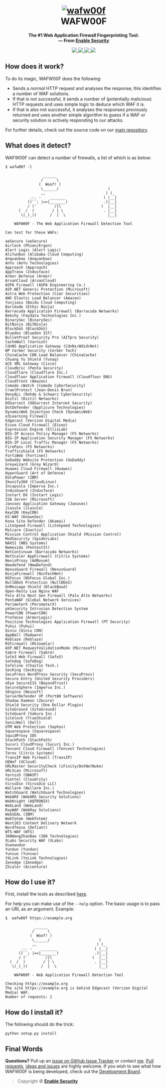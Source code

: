 <h1 align="center">
  <a href="https://github.com/enablesecurity/wafw00f"><img src="https://i.imgur.com/uAgp49o.png" alt="wafw00f"/></a>
  <br>
  WAFW00F
</h1>
<p align="center">
  <b>The #1 Web Application Firewall Fingerprinting Tool.</b>
  <br>
  <b>&mdash; From <a href="https://enablesecurity.com">Enable Security</a></b>
</p>
<p align="center">
  <a href="https://docs.python.org/3/download.html">
    <img src="https://img.shields.io/badge/Python-3.x/2.x-green.svg">
  </a>
  <a href="https://github.com/EnableSecurity/wafw00f/releases">
    <img src="https://img.shields.io/badge/Version-v1.0.0%20(stable)-blue.svg">
  </a>
  <a href="https://github.com/EnableSecurity/wafw00f/blob/master/LICENSE">
    <img src="https://img.shields.io/badge/License-BSD%203%20Clause-orange.svg">
  </a> 
  <a href="https://travis-ci.org/EnableSecurity/wafw00f">
    <img src="https://img.shields.io/badge/Build-Passing-brightgreen.svg?logo=travis">
  </a>
</p>

## How does it work?
To do its magic, WAFW00F does the following:

- Sends a _normal_ HTTP request and analyses the response; this identifies a
  number of WAF solutions.
- If that is not successful, it sends a number of (potentially malicious) HTTP
  requests and uses simple logic to deduce which WAF it is.
- If that is also not successful, it analyses the responses previously
  returned and uses another simple algorithm to guess if a WAF or security
  solution is actively responding to our attacks.

For further details, check out the source code on our [main repository](https://github.com/EnableSecurity/wafw00f).

## What does it detect?
WAFW00F can detect a number of firewalls, a list of which is as below:

```
$ wafw00f -l

                 ______
                /      \
               (  Woof! )
                \______/                      )
                ,,                           ) (_
           .-. -    _______                 ( |__|
          ()``; |==|_______)                .)|__|
          / ('        /|\                  (  |__|
      (  /  )        / | \                  . |__|
       \(_)_))      /  |  \                   |__|

    WAFW00F - The Web Application Firewall Detection Tool

Can test for these WAFs:

aeSecure (aeSecure)
Airlock (Phion/Ergon)
Alert Logic (Alert Logic)
AliYunDun (Alibaba Cloud Computing)
Anquanbao (Anquanbao)
AnYu (AnYu Technologies)
Approach (Approach)
AppTrana (Indusface)
Armor Defense (Armor)
ArvanCloud (ArvanCloud)
ASPA Firewall (ASPA Engineering Co.)
ASP.NET Generic Protection (Microsoft)
Astra Web Protection (Czar Securities)
AWS Elastic Load Balancer (Amazon)
Yunjiasu (Baidu Cloud Computing)
Barikode (Ethic Ninja)
Barracuda Application Firewall (Barracuda Networks)
Bekchy (Faydata Technologies Inc.)
BinarySec (BinarySec)
BitNinja (BitNinja)
BlockDoS (BlockDoS)
Bluedon (Bluedon IST)
BulletProof Security Pro (AITpro Security)
CacheWall (Varnish)
CdnNS Application Gateway (CdnNs/WdidcNet)
WP Cerber Security (Cerber Tech)
ChinaCache CDN Load Balancer (ChinaCache)
Chuang Yu Shield (Yunaq)
ACE XML Gateway (Cisco)
Cloudbric (Penta Security)
Cloudflare (Cloudflare Inc.)
Cloudfloor Application Firewall (Cloudfloor DNS)
Cloudfront (Amazon)
Comodo cWatch (Comodo CyberSecurity)
CrawlProtect (Jean-Denis Brun)
DenyALL (Rohde & Schwarz CyberSecurity)
Distil (Distil Networks)
DOSarrest (DOSarrest Internet Security)
DotDefender (Applicure Technologies)
DynamicWeb Injection Check (DynamicWeb)
e3Learning Firewall
Edgecast (Verizon Digital Media)
Eisoo Cloud Firewall (Eisoo)
Expression Engine (EllisLab)
BIG-IP Access Policy Manager (F5 Networks)
BIG-IP Application Security Manager (F5 Networks)
BIG-IP Local Traffic Manager (F5 Networks)
FirePass (F5 Networks)
Trafficshield (F5 Networks)
FortiWeb (Fortinet)
GoDaddy Website Protection (GoDaddy)
Greywizard (Grey Wizard)
Huawei Cloud Firewall (Huawei)
HyperGuard (Art of Defense)
DataPower (IBM)
Imunify360 (CloudLinux)
Incapsula (Imperva Inc.)
IndusGuard (Indusface)
Instart DX (Instart Logic)
ISA Server (Microsoft)
Janusec Application Gateway (Janusec)
Jiasule (Jiasule)
KeyCDN (KeyCDN)
KS-WAF (KnownSec)
Kona Site Defender (Akamai)
LiteSpeed Firewall (LiteSpeed Technologies)
Malcare (Inactiv)
Mission Control Application Shield (Mission Control)
ModSecurity (SpiderLabs)
NAXSI (NBS Systems)
Nemesida (PentestIt)
NetContinuum (Barracuda Networks)
NetScaler AppFirewall (Citrix Systems)
NevisProxy (AdNovum)
Newdefend (NewDefend)
NexusGuard Firewall (NexusGuard)
NinjaFirewall (NinTechNet)
NSFocus (NSFocus Global Inc.)
NullDDoS Protection (NullDDoS)
OnMessage Shield (BlackBaud)
Open-Resty Lua Nginx WAF
Palo Alto Next Gen Firewall (Palo Alto Networks)
PentaWAF (Global Network Services)
PerimeterX (PerimeterX)
pkSecurity Intrusion Detection System
PowerCDN (PowerCDN)
Profense (ArmorLogic)
Positive Technologies Application Firewall (PT Security)
Puhui (Puhui)
Qiniu (Qiniu CDN)
AppWall (Radware)
Reblaze (Reblaze)
RSFirewall (RSJoomla!)
ASP.NET RequestValidationMode (Microsoft)
Sabre Firewall (Sabre)
Safe3 Web Firewall (Safe3)
Safedog (SafeDog)
Safeline (Chaitin Tech.)
SecKing (SecKing)
SecuPress WordPress Security (SecuPress)
Secure Entry (United Security Providers)
eEye SecureIIS (BeyondTrust)
SecureSphere (Imperva Inc.)
SEnginx (Neusoft)
ServerDefender VP (Port80 Software)
Shadow Daemon (Zecure)
Shield Security (One Dollar Plugin)
SiteGround (SiteGround)
SiteGuard (Sakura Inc.)
Sitelock (TrueShield)
SonicWall (Dell)
UTM Web Protection (Sophos)
Squarespace (Squarespace)
SquidProxy IDS
StackPath (StackPath)
Sucuri CloudProxy (Sucuri Inc.)
Tencent Cloud Firewall (Tencent Technologies)
Teros (Citrix Systems)
TransIP Web Firewall (TransIP)
UEWaf (UCloud)
URLMaster SecurityCheck (iFinity/DotNetNuke)
URLScan (Microsoft)
Varnish (OWASP)
Viettel (Cloudrity)
VirusDie (VirusDie LLC)
Wallarm (Wallarm Inc.)
WatchGuard (WatchGuard Technologies)
WebARX (WebARX Security Solutions)
WebKnight (AQTRONIX)
WebLand (WebLand)
RayWAF (WebRay Solutions)
WebSEAL (IBM)
WebTotem (WebTotem)
West263 Content Delivery Network
Wordfence (Defiant)
WTS-WAF (WTS)
360WangZhanBao (360 Technologies)
XLabs Security WAF (XLabs)
Xuanwudun
Yundun (Yundun)
Yunsuo (Yunsuo)
YXLink (YxLink Technologies)
Zenedge (Zenedge)
ZScaler (Accenture)
```

## How do I use it?
First, install the tools as described [here](#how-do-i-install-it).

For help you can make use of the `--help` option. The basic usage is to pass
an URL as an argument. Example:
```
$  wafw00f https://example.org

             ______
            /      \
           (  Woof! )
            \______/                      )
            ,,                           ) (_
       .-. -    _______                 ( |__|
      ()``; |==|_______)                .)|__|
      / ('        /|\                  (  |__|
  (  /  )        / | \                  . |__|
   \(_)_))      /  |  \                   |__|

    WAFW00F - Web Application Firewall Detection Tool

Checking https://example.org
The site https://example.org is behind Edgecast (Verizon Digital Media) WAF.
Number of requests: 1
```

## How do I install it?
The following should do the trick:
```
python setup.py install
```

## Final Words
__Questions?__ Pull up an [issue on GitHub Issue Tracker](https://github.com/enablesecurity/wafw00f/issues/new) or contact [me](mailto:sandro@enablesecurity.com). [Pull requests](https://github.com/enablesecurity/wafw00f/pulls), [ideas and issues](https://github.com/enablesecurity/wafw00f/issues) are highly welcome. If you wish to see what how WAFW00F is being developed, check out the [Development Board](https://github.com/enablesecurity/wafw00f/projects/1).

> Copyright © [__Enable Security__](https://enablesecurity.com)
